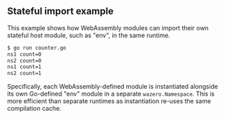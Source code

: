 ## Stateful import example

This example shows how WebAssembly modules can import their own stateful host
module, such as "env", in the same runtime.

```bash
$ go run counter.go
ns1 count=0
ns2 count=0
ns1 count=1
ns2 count=1
```

Specifically, each WebAssembly-defined module is instantiated alongside its own
Go-defined "env" module in a separate `wazero.Namespace`. This is more
efficient than separate runtimes as instantiation re-uses the same compilation
cache.
